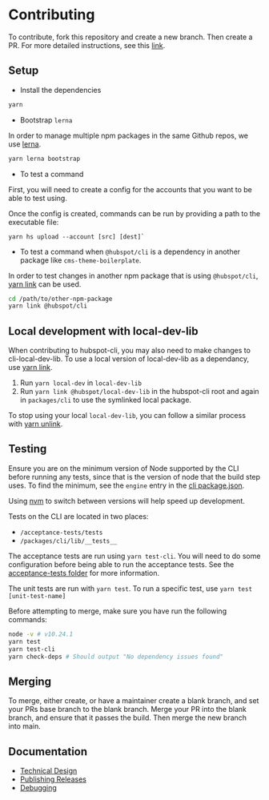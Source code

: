 # Contributing
To contribute, fork this repository and create a new branch. Then create a PR. For more detailed instructions, see this [link](https://www.dataschool.io/how-to-contribute-on-github/).

## Setup

* Install the dependencies

```bash
yarn
```

* Bootstrap `lerna`

In order to manage multiple npm packages in the same Github repos, we use [lerna](https://lerna.js.org/).

```bash
yarn lerna bootstrap
````

* To test a command

First, you will need to create a config for the accounts that you want to be able to test using.

Once the config is created, commands can be run by providing a path to the executable file:

```
yarn hs upload --account [src] [dest]`
```

* To test a command when `@hubspot/cli` is a dependency in another package like `cms-theme-boilerplate`.

In order to test changes in another npm package that is using `@hubspot/cli`, [yarn link](https://yarnpkg.com/lang/en/docs/cli/link/) can be used.

```bash
cd /path/to/other-npm-package
yarn link @hubspot/cli
```

## Local development with local-dev-lib
When contributing to hubspot-cli, you may also need to make changes to cli-local-dev-lib. To use a local version of local-dev-lib as a dependancy, use [yarn link](https://classic.yarnpkg.com/lang/en/docs/cli/link/).
1. Run `yarn local-dev` in `local-dev-lib`
2. Run `yarn link @hubspot/local-dev-lib` in the hubspot-cli root and again in `packages/cli` to use the symlinked local package.

To stop using your local `local-dev-lib`, you can follow a similar process with [yarn unlink](https://classic.yarnpkg.com/en/docs/cli/unlink).

## Testing
Ensure you are on the minimum version of Node supported by the CLI before running any tests, since that is the version of node that the build step uses. To find the minimum,
see the `engine` entry in the [cli package.json](./packages/cli/package.json).

Using [nvm](https://github.com/nvm-sh/nvm) to switch between versions will help speed up development.

Tests on the CLI are located in two places:
- `/acceptance-tests/tests`
- `/packages/cli/lib/__tests__`

The acceptance tests are run using `yarn test-cli`. You will need to do some configuration before being able to run the acceptance tests. See the [acceptance-tests folder](./acceptance-tests/README.md) for more information.

The unit tests are run with `yarn test`. To run a specific test, use `yarn test [unit-test-name]`

Before attempting to merge, make sure you have run the following commands:
```bash
node -v # v10.24.1
yarn test
yarn test-cli
yarn check-deps # Should output "No dependency issues found"
```

## Merging
To merge, either create, or have a maintainer create a blank branch, and set your PRs base branch to the blank branch. Merge your PR into the blank branch, and ensure that it passes the build. Then merge the new branch into main.


## Documentation

- [Technical Design](./docs/TechnicalDesign.md)
- [Publishing Releases](./docs/PublishingReleases.md)
- [Debugging](./docs/Debugging.md)
